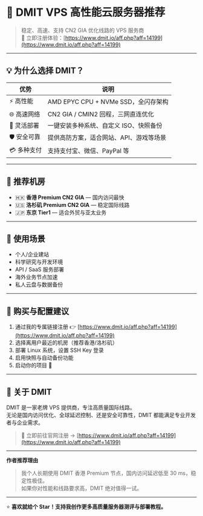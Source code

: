 # 🚀 DMIT VPS 高性能云服务器推荐

> 稳定、高速、支持 CN2 GIA 优化线路的 VPS 服务商  
> 🔗 立即注册体验：[https://www.dmit.io/aff.php?aff=14199](https://www.dmit.io/aff.php?aff=14199)

---

## 💡 为什么选择 DMIT？

| 优势 | 说明 |
|------|------|
| ⚡ 高性能 | AMD EPYC CPU + NVMe SSD，全闪存架构 |
| 🌐 高速网络 | CN2 GIA / CMIN2 回程，三网直连优化 |
| 🧩 灵活部署 | 一键安装多种系统、自定义 ISO、快照备份 |
| 🛡️ 安全可靠 | 提供高防方案，适合网站、API、游戏等场景 |
| 💳 多种支付 | 支持支付宝、微信、PayPal 等 |

---

## 📍 推荐机房
- 🇭🇰 **香港 Premium CN2 GIA** — 国内访问最快  
- 🇺🇸 **洛杉矶 Premium CN2 GIA** — 稳定国际线路  
- 🇯🇵 **东京 Tier1** — 适合外贸与亚太业务  

---

## 🧭 使用场景
- 个人/企业建站  
- 科学研究与开发环境  
- API / SaaS 服务部署  
- 海外业务节点加速  
- 私人云盘与数据备份  

---

## 🔧 购买与配置建议
1. 通过我的专属链接注册 👉 [https://www.dmit.io/aff.php?aff=14199](https://www.dmit.io/aff.php?aff=14199)  
2. 选择离用户最近的机房（推荐香港/洛杉矶）  
3. 部署 Linux 系统，设置 SSH Key 登录  
4. 启用快照与自动备份功能  
5. 启动你的项目 🚀  

---

## 📢 关于 DMIT
DMIT 是一家老牌 VPS 提供商，专注高质量国际线路。  
无论是国内访问优化、全球延迟控制、还是安全可靠性，DMIT 都能满足专业开发者与企业需求。  

> 📎 立即前往官网注册 → [https://www.dmit.io/aff.php?aff=14199](https://www.dmit.io/aff.php?aff=14199)

---

**作者推荐理由**  
> 我个人长期使用 DMIT 香港 Premium 节点，国内访问延迟低至 30 ms，稳定性极佳。  
> 如果你对性能和线路要求高，DMIT 绝对值得一试。

---

⭐ **喜欢就给个 Star！支持我创作更多高质量服务器测评与部署教程。**
